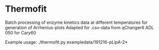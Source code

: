 # Thermofit
Batch processing of enzyme kinetics data at different temperatures for generation of Arrhenius-plots
Adapted for .csv-data from qChanger6 ADL 050 for Cary60

Example usage:
./thermofit.py exampledata/191216-pLipA-2*

